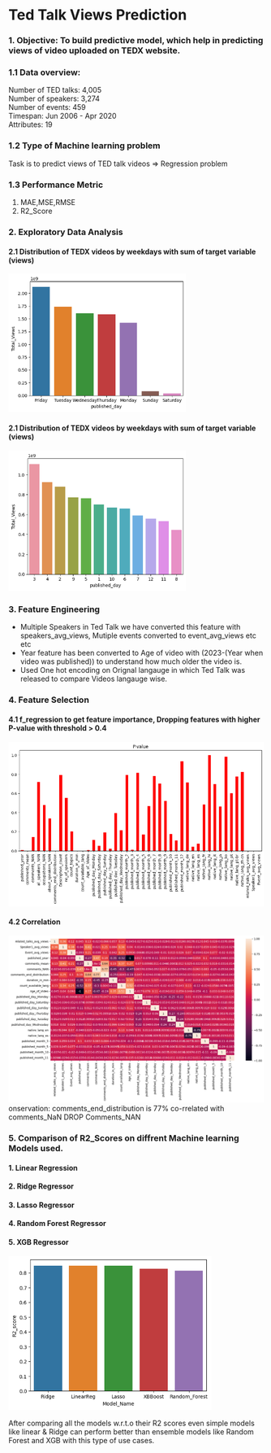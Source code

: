 # Ted Talk Views Prediction

### 1. **Objective**: To build predictive model, which help in predicting views of video uploaded on TEDX website.

### 1.1 Data overview:
Number of TED talks: 4,005<br>
Number of speakers: 3,274<br>
Number of events: 459<br>
Timespan: Jun 2006 - Apr 2020<br>
Attributes: 19<br>

### 1.2 Type of Machine learning problem
Task is to predict views of TED talk videos => Regression problem

### 1.3 Performance Metric
1. MAE,MSE,RMSE
2. R2_Score

### 2. Exploratory Data Analysis 
#### 2.1 Distribution of TEDX videos by weekdays with sum of target variable (views) 
<img src="weekdays.png" width="350"/>

#### 2.1 Distribution of TEDX videos by weekdays with sum of target variable (views) 
<img src="Month.png" width="350"/>

### 3. Feature Engineering
-  Multiple Speakers in Ted Talk we have converted this feature with speakers_avg_views, Mutiple events converted to event_avg_views etc etc
-  Year feature has been converted to Age of video with (2023-(Year when video was published)) to understand how much older the video is.
-  Used One hot encoding on Orignal langauge in which Ted Talk was released to compare Videos langauge wise.

### 4. Feature Selection

#### 4.1 f_regression to get feature importance, Dropping features with higher P-value with threshold > 0.4
<img src="feature_imp.png" width="550"/>

#### 4.2 Correlation 
<img src="correlation.png" width="550"/>
onservation: comments_end_distribution is 77% co-rrelated with comments_NaN DROP Comments_NAN

### 5. Comparison of R2_Scores on diffrent Machine learning Models used.
#### 1. Linear Regression
#### 2. Ridge Regressor 
#### 3. Lasso Regressor 
#### 4.  Random Forest Regressor  
#### 5. XGB Regressor 
<img src="scores.png" width="400"/>

After comparing all the models w.r.t.o their R2 scores even simple models like linear & Ridge can perform better than ensemble models like Random Forest and XGB with this type of use cases.


